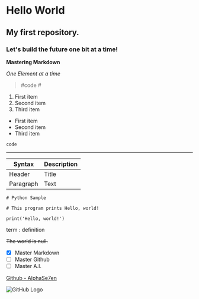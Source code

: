 # Hello World

## My first repository.

### Let's build the future one bit at a time!

**Mastering Markdown**

*One Element at a time*

> #code #

1. First item
2. Second item
3. Third item

- First item
- Second item
- Third item

`code`

---

| Syntax | Description |
| ----------- | ----------- |
| Header | Title |
| Paragraph | Text |

```
# Python Sample

# This program prints Hello, world!

print('Hello, world!')
```

term
: definition

~~The world is null.~~

- [x] Master Markdown
- [ ] Master Github
- [ ] Master A.I.

[Github - AlphaSe7en](https://github.com/alphase7en)

![GitHub Logo](https://github.githubassets.com/images/modules/logos_page/GitHub-Mark.png)
